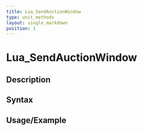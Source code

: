 ```yaml
---
title: Lua_SendAuctionWindow
type: unit_methods
layout: single_markdown
position: 1
---
```


# Lua_SendAuctionWindow

## Description

## Syntax

## Usage/Example


